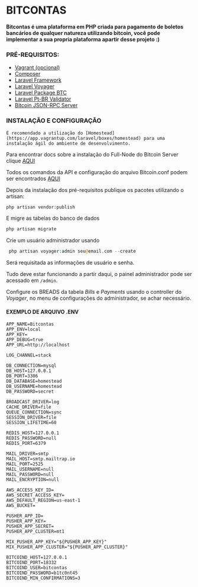 # BITCONTAS

**Bitcontas é uma plataforma em PHP criada para pagamento de boletos bancários de qualquer natureza utilizando bitcoin, você pode implementar a sua propria plataforma apartir desse projeto :)** 


### PRÉ-REQUISITOS:

- [Vagrant (opcional)]( https://www.vagrantup.com/)  
- [Composer](https://getcomposer.org/) 
- [Laravel Framework](https://github.com/laravel/laravel)
- [Laravel Voyager](https://github.com/the-control-group/voyager) 
- [Laravel Package BTC](https://github.com/ErikHPO/laravel-btc) 
- [Laravel Pt-BR Validator](https://github.com/LaravelLegends/pt-br-validator)
- [Bitcoin JSON-RPC Server](https://github.com/LaravelLegends/pt-br-validator) 

### INSTALAÇÃO E CONFIGURAÇÃO

`É recomendado a utilização do [Homestead](https://app.vagrantup.com/laravel/boxes/homestead) para uma instalação ágil do ambiente de desenvolvimento.` 

Para encontrar docs sobre a instalação do Full-Node do Bitcoin Server clique [AQUI](https://bitcoin.org/en/full-node#what-is-a-full-node)

Todos os comandos da API e configuração do arquivo Bitcoin.conf podem ser encontrados [AQUI](https://en.bitcoin.it/wiki/API_reference_(JSON-RPC)) 

Depois da instalação dos pré-requisitos publique os pacotes utilizando o artisan:

```PHP
php artisan vendor:publish
```
E migre as tabelas do banco de dados

```PHP
php artisan migrate
```
Crie um usuário administrador usando

```PHP
 php artisan voyager:admin seu@email.com --create
 ```
  Será requisitada as informações de usuário e senha.

Tudo deve estar funcionando a partir daqui, o painel administrador pode ser acessado em `/admin`.

Configure os BREADS da tabela *Bills* e *Payments* usando o controller do *Voyager*, no menu de configurações do administrador, se achar necessário.  

#### EXEMPLO DE ARQUIVO .ENV
```.env
APP_NAME=Bitcontas
APP_ENV=local
APP_KEY=
APP_DEBUG=true
APP_URL=http://localhost

LOG_CHANNEL=stack

DB_CONNECTION=mysql
DB_HOST=127.0.0.1
DB_PORT=3306
DB_DATABASE=homestead
DB_USERNAME=homestead
DB_PASSWORD=secret

BROADCAST_DRIVER=log
CACHE_DRIVER=file
QUEUE_CONNECTION=sync
SESSION_DRIVER=file
SESSION_LIFETIME=60

REDIS_HOST=127.0.0.1
REDIS_PASSWORD=null
REDIS_PORT=6379

MAIL_DRIVER=smtp
MAIL_HOST=smtp.mailtrap.io
MAIL_PORT=2525
MAIL_USERNAME=null
MAIL_PASSWORD=null
MAIL_ENCRYPTION=null

AWS_ACCESS_KEY_ID=
AWS_SECRET_ACCESS_KEY=
AWS_DEFAULT_REGION=us-east-1
AWS_BUCKET=

PUSHER_APP_ID=
PUSHER_APP_KEY=
PUSHER_APP_SECRET=
PUSHER_APP_CLUSTER=mt1

MIX_PUSHER_APP_KEY="${PUSHER_APP_KEY}"
MIX_PUSHER_APP_CLUSTER="${PUSHER_APP_CLUSTER}"

BITCOIND_HOST=127.0.0.1
BITCOIND_PORT=18332
BITCOIND_USER=bitcontas
BITCOIND_PASSWORD=b1tc0nt45
BITCOIND_MIN_CONFIRMATIONS=3
```


